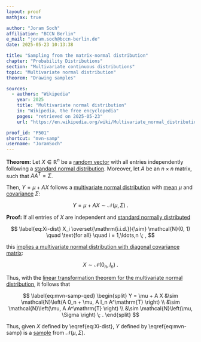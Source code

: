 ```yaml
---
layout: proof
mathjax: true

author: "Joram Soch"
affiliation: "BCCN Berlin"
e_mail: "joram.soch@bccn-berlin.de"
date: 2025-05-23 10:13:38

title: "Sampling from the matrix-normal distribution"
chapter: "Probability Distributions"
section: "Multivariate continuous distributions"
topic: "Multivariate normal distribution"
theorem: "Drawing samples"

sources:
  - authors: "Wikipedia"
    year: 2025
    title: "Multivariate normal distribution"
    in: "Wikipedia, the free encyclopedia"
    pages: "retrieved on 2025-05-23"
    url: "https://en.wikipedia.org/wiki/Multivariate_normal_distribution#Drawing_values_from_the_distribution"

proof_id: "P501"
shortcut: "mvn-samp"
username: "JoramSoch"
---
```



**Theorem:** Let $X \in \mathbb{R}^n$ be a [random vector](/D/rvec) with all entries independently following a [standard normal distribution](/D/snorm). Moreover, let $A$ be an $n \times n$ matrix, such that $A A^\mathrm{T} = \Sigma$.

Then, $Y = \mu + A X$ follows a [multivariate normal distribution](/D/mvn) with [mean](/D/mean-rvec) $\mu$ and [covariance](/D/covmat) $\Sigma$:

$$ \label{eq:mvn-samp}
Y = \mu + A X \sim \mathcal{N}(\mu, \Sigma) \; .
$$


**Proof:** If all entries of $X$ are independent and [standard normally distributed](/D/snorm)

$$ \label{eq:Xi-dist}
X_i \overset{\mathrm{i.i.d.}}{\sim} \mathcal{N}(0, 1) \quad \text{for all} \quad i = 1,\ldots,n \; ,
$$

this [implies a multivariate normal distribution with diagonal covariance matrix](/P/mvn-ind):

$$ \label{eq:X-dist}
X \sim \mathcal{N}\left( 0_n, I_n \right) \; .
$$

Thus, with the [linear transformation theorem for the multivariate normal distribution](/P/mvn-ltt), it follows that

$$ \label{eq:mvn-samp-qed}
\begin{split}
      Y = \mu + A X
&\sim \mathcal{N}\left(A 0_n + \mu, A I_n A^\mathrm{T} \right) \\
&\sim \mathcal{N}\left(\mu, A A^\mathrm{T} \right) \\
&\sim \mathcal{N}\left(\mu, \Sigma \right) \; .
\end{split}
$$

Thus, given $X$ defined by \eqref{eq:Xi-dist}, $Y$ defined by \eqref{eq:mvn-samp} is a [sample](/D/samp) from $\mathcal{N}\left( \mu, \Sigma \right)$.
